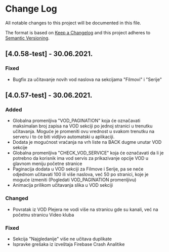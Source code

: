 # Change Log
All notable changes to this project will be documented in this file.
 
The format is based on [Keep a Changelog](http://keepachangelog.com/)
and this project adheres to [Semantic Versioning](http://semver.org/).

## [4.0.58-test] - 30.06.2021.
 
### Fixed
- Bugfix za učitavanje novih vod naslova na sekcijama "Filmovi" i "Serije"
 
## [4.0.57-test] - 30.06.2021.
 
### Added
- Globalna promenljiva "VOD_PAGINATION" koja će označavati maksimalan broj zapisa na VOD sekciji po jednoj stranici u trenutku učitavanja. Moguće je promeniti ovu vrednost u svakom trenutku na serveru i to će biti vidljivo automatski u aplikaciji.
- Dodata je mogućnost vraćanja na vrh liste na BACK dugme unutar VOD sekcije
- Globalna promenljiva "CHECK_VOD_SERVICE" koja će označavati da li je potrebno da korisnik ima vod servis za prikazivanje opcije VOD u glavnom meniju početne stranice
- Paginacija dodata u VOD sekciji za Filmove i Serije, pa se neće odjednom učitavati 100 ili više naslova, već 50 po stranici, koje je moguće izmeniti (Pogledati VOD_PAGINATION promenljivu)
- Animacija prilikom učitavanja slika u VOD sekciji
 
### Changed
- Povratak iz VOD Plejera ne vodi više na stranicu gde su kanali, već na početnu stranicu Video kluba

### Fixed
- Sekcija "Najgledanije" više ne učitava duplikate
- Ispravke grešaka iz izveštaja Firebase Crash Analitike

